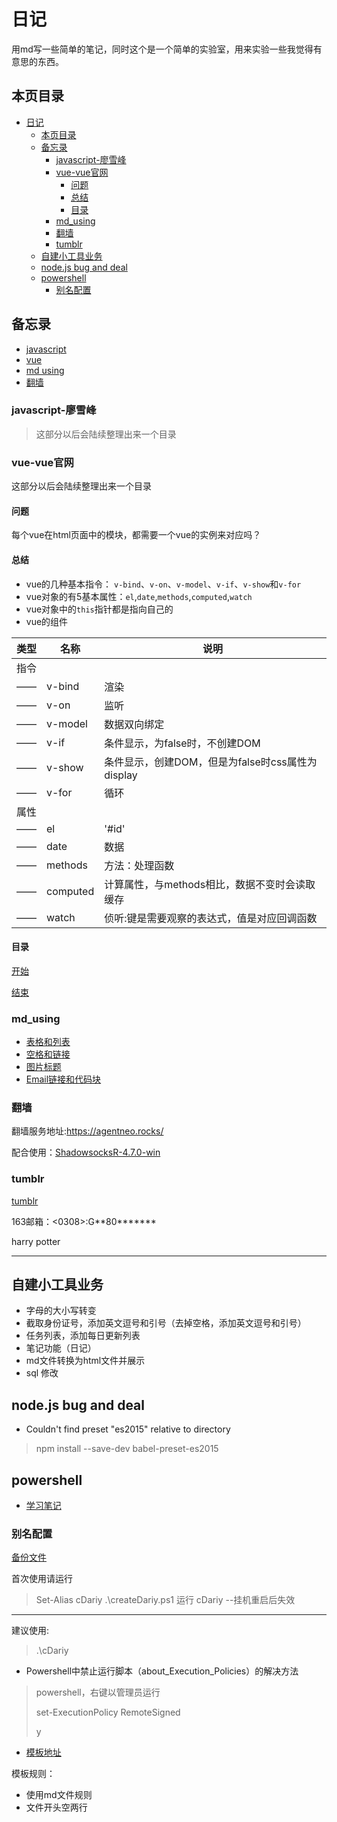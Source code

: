 # 日记

用md写一些简单的笔记，同时这个是一个简单的实验室，用来实验一些我觉得有意思的东西。

## 本页目录

<!-- TOC -->

- [日记](#日记)
    - [本页目录](#本页目录)
    - [备忘录](#备忘录)
        - [javascript-廖雪峰](#javascript-廖雪峰)
        - [vue-vue官网](#vue-vue官网)
            - [问题](#问题)
            - [总结](#总结)
            - [目录](#目录)
        - [md_using](#md_using)
        - [翻墙](#翻墙)
        - [tumblr](#tumblr)
    - [自建小工具业务](#自建小工具业务)
    - [node.js bug and deal](#nodejs-bug-and-deal)
    - [powershell](#powershell)
        - [别名配置](#别名配置)

<!-- /TOC -->

## 备忘录

- [javascript](###javascript)
- [vue](###vue)
- [md using](###md_using)
- [翻墙](###翻墙)

### javascript-廖雪峰

>这部分以后会陆续整理出来一个目录

### vue-vue官网

这部分以后会陆续整理出来一个目录

#### 问题

每个vue在html页面中的模块，都需要一个vue的实例来对应吗？

#### 总结

- vue的几种基本指令： `v-bind`、`v-on`、`v-model`、`v-if`、`v-show`和`v-for`
- vue对象的有5基本属性：`el`,`date`,`methods`,`computed`,`watch`
- vue对象中的`this`指针都是指向自己的
- vue的组件

类型|名称|说明|
-|-|-|
指令|
——|v-bind|渲染|
——|v-on|监听|
——|v-model|数据双向绑定|
——|v-if|条件显示，为false时，不创建DOM|
——|v-show|条件显示，创建DOM，但是为false时css属性为display|
——|v-for|循环|
属性|
——|el|'#id'|
——|date|数据|
——|methods|方法：处理函数|
——|computed|计算属性，与methods相比，数据不变时会读取缓存|
——|watch|侦听:键是需要观察的表达式，值是对应回调函数|

#### 目录

[开始](./2018·8·23.md)

[结束](./)

### md_using

- [表格和列表](./2018·8·3.md/##[md]使用规则)
- [空格和链接](./2018·8·7.md/##md的使用)
- [图片标题](./2018·8·10.md/##md用法)
- [Email链接和代码块](./2018·8·30.md/##md_using)

### 翻墙

翻墙服务地址:<https://agentneo.rocks/>

配合使用：[ShadowsocksR-4.7.0-win](./files/ShadowsocksR-4.7.0-win.7z)

### tumblr

[tumblr](https://www.tumblr.com/getting_to_know_tumblr/)

163邮箱：<0308>:G**80*******

harry potter

---

## 自建小工具业务

- 字母的大小写转变
- 截取身份证号，添加英文逗号和引号（去掉空格，添加英文逗号和引号）
- 任务列表，添加每日更新列表
- 笔记功能（日记）
- md文件转换为html文件并展示
- sql 修改

## node.js bug and deal

- Couldn't find preset "es2015" relative to directory

> npm install --save-dev babel-preset-es2015

## powershell

- [学习笔记](files\createDariy.ps1)

### 别名配置

[备份文件](files\createDariy.ps1)

首次使用请运行
> Set-Alias cDariy .\createDariy.ps1
>运行
> cDariy
--挂机重启后失效
---
建议使用:
> .\cDariy

- Powershell中禁止运行脚本（about_Execution_Policies）的解决方法

>powershell，右键以管理员运行
>
>set-ExecutionPolicy RemoteSigned
>
>y

- [模板地址](dairy\template.txt)

模板规则：

- 使用md文件规则
- 文件开头空两行